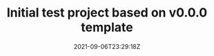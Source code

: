 ---
date: '2021-09-06T23:29:18Z'
link: https://github.com/sscu-budapest/test-project-a/releases/tag/v0.0.0
release_id: 49095168
repo:
  description: null
  link: https://github.com/sscu-budapest/test-project-a
  name: test-project-a
  topic:
    name: Research Project
    plural: Research Projects
    topic_id: research-project
tag: v0.0.0
title: Initial test project based on v0.0.0 template
topic:
  name: Research Project
  plural: Research Projects
  topic_id: research-project
---